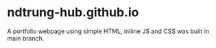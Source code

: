 # ndtrung-hub.github.io

A portfolio webpage using simple HTML, inliine JS and CSS was built in main branch. 
